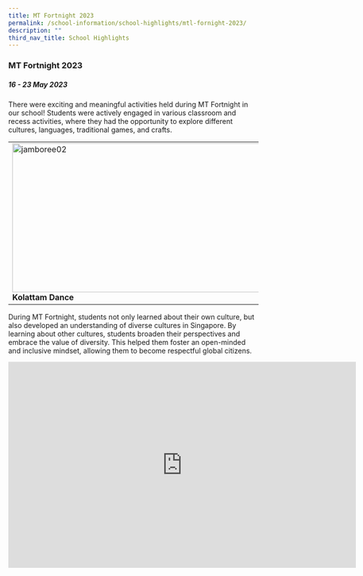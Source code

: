 ```yaml
---
title: MT Fortnight 2023
permalink: /school-information/school-highlights/mtl-fornight-2023/
description: ""
third_nav_title: School Highlights
---
```

### MT Fortnight 2023

##### 16 - 23 May 2023

There were exciting and meaningful activities held during MT Fortnight in our school! Students were actively engaged in various classroom and recess activities, where they had the opportunity to explore different cultures, languages, traditional games, and crafts.

<table>
<tbody><tr>
		<td><img alt="jamboree02" src="/images/MT%20Fortnight%202023/tamildance.jpg" style="width:500px;height:300px;"><b>Kolattam Dance </b></td>
		<td><img alt="jamboree02" src="/images/MT%20Fortnight%202023/img_2752.JPG" style="width:500px;height:300px;"><b>Kite Making </b></td>
</tr></tbody></table>

During MT Fortnight, students not only learned about their own culture, but also developed an understanding of diverse cultures in Singapore. By learning about other cultures, students broaden their perspectives and embrace the value of diversity. This helped them foster an open-minded and inclusive mindset, allowing them to become respectful global citizens.

<center><iframe allowfullscreen="" allow="accelerometer; autoplay; clipboard-write; encrypted-media; gyroscope; picture-in-picture; web-share" frameborder="0" title="YouTube video player" src="https://www.youtube.com/embed/YYLD7c_Jxd8" height="415" width="700"></iframe>
</center>